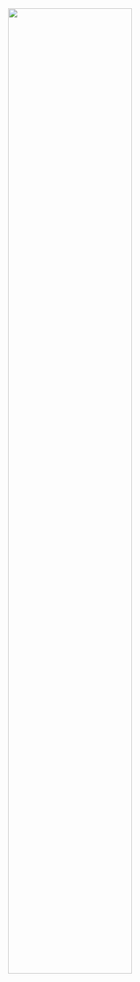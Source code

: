<div align="center">
<img src="https://readme-typing-svg.demolab.com?font=Inconsolata&weight=500&size=50&duration=4000&pause=300&color=06D001&center=true&vCenter=true&multiline=true&repeat=false&random=false&width=1300&height=140&lines=Hi+there✨;I+am+Pradeep%2C+a+Neuroscientist+in+the+making" width="70%" />
</div>
<!--
**pradeeptrimbake/pradeeptrimbake** is a ✨ _special_ ✨ repository because its `README.md` (this file) appears on your GitHub profile.

Here are some ideas to get you started:

- 🔭 I’m currently working on ...
- 🌱 I’m currently learning ...
- 👯 I’m looking to collaborate on ...
- 🤔 I’m looking for help with ...
- 💬 Ask me about ...
- 📫 How to reach me: ...
- 😄 Pronouns: ...
- ⚡ Fun fact: ...
-->


- 🔭 I’m currently working on brains.
- 🌱 I’m currently learning Neuroscience.
- 💬 Ask me about Anime, Games, Science and Badminton.
- ⚡ Fun fact: Birds sleep while they are actively flying [read more](https://doi.org/10.1038/ncomms12468).
